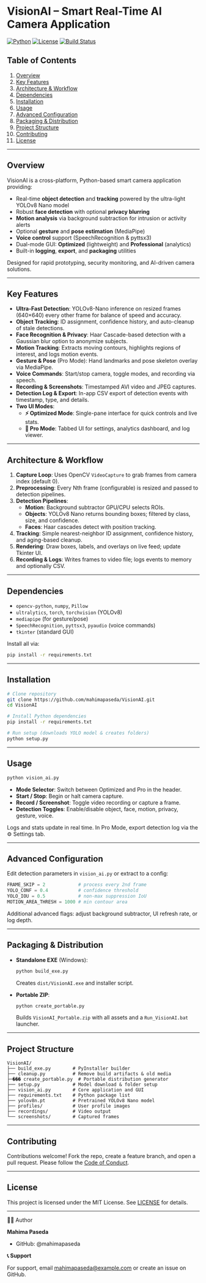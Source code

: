 # VisionAI – Smart Real-Time AI Camera Application

[![Python](https://img.shields.io/badge/Python-3.8%2B-blue)](https://www.python.org/) [![License](https://img.shields.io/badge/License-MIT-yellow.svg)](LICENSE) [![Build Status](https://img.shields.io/badge/Build-PyInstaller-green)](build_exe.py)

## Table of Contents
1. [Overview](#overview)
2. [Key Features](#key-features)
3. [Architecture & Workflow](#architecture--workflow)
4. [Dependencies](#dependencies)
5. [Installation](#installation)
6. [Usage](#usage)
7. [Advanced Configuration](#advanced-configuration)
8. [Packaging & Distribution](#packaging--distribution)
9. [Project Structure](#project-structure)
10. [Contributing](#contributing)
11. [License](#license)

---
## Overview
VisionAI is a cross-platform, Python-based smart camera application providing:

- Real-time **object detection** and **tracking** powered by the ultra-light YOLOv8 Nano model
- Robust **face detection** with optional **privacy blurring**
- **Motion analysis** via background subtraction for intrusion or activity alerts
- Optional **gesture** and **pose estimation** (MediaPipe)
- **Voice control** support (SpeechRecognition & pyttsx3)
- Dual-mode GUI: **Optimized** (lightweight) and **Professional** (analytics)
- Built-in **logging**, **export**, and **packaging** utilities

Designed for rapid prototyping, security monitoring, and AI-driven camera solutions.

---
## Key Features
- **Ultra-Fast Detection**: YOLOv8-Nano inference on resized frames (640×640) every other frame for balance of speed and accuracy.
- **Object Tracking**: ID assignment, confidence history, and auto-cleanup of stale detections.
- **Face Recognition & Privacy**: Haar Cascade-based detection with a Gaussian blur option to anonymize subjects.
- **Motion Tracking**: Extracts moving contours, highlights regions of interest, and logs motion events.
- **Gesture & Pose** (Pro Mode): Hand landmarks and pose skeleton overlay via MediaPipe.
- **Voice Commands**: Start/stop camera, toggle modes, and recording via speech.
- **Recording & Screenshots**: Timestamped AVI video and JPEG captures.
- **Detection Log & Export**: In-app CSV export of detection events with timestamp, type, and details.
- **Two UI Modes**:
  - **⚡ Optimized Mode**: Single-pane interface for quick controls and live stats.
  - **🚀 Pro Mode**: Tabbed UI for settings, analytics dashboard, and log viewer.

---
## Architecture & Workflow
1. **Capture Loop**: Uses OpenCV `VideoCapture` to grab frames from camera index (default 0).
2. **Preprocessing**: Every Nth frame (configurable) is resized and passed to detection pipelines.
3. **Detection Pipelines**:
   - **Motion**: Background subtractor GPU/CPU selects ROIs.
   - **Objects**: YOLOv8 Nano returns bounding boxes; filtered by class, size, and confidence.
   - **Faces**: Haar cascades detect with position tracking.
4. **Tracking**: Simple nearest-neighbor ID assignment, confidence history, and aging-based cleanup.
5. **Rendering**: Draw boxes, labels, and overlays on live feed; update Tkinter UI.
6. **Recording & Logs**: Writes frames to video file; logs events to memory and optionally CSV.

---
## Dependencies
- `opencv-python`, `numpy`, `Pillow`
- `ultralytics`, `torch`, `torchvision` (YOLOv8)
- `mediapipe` (for gesture/pose)
- `SpeechRecognition`, `pyttsx3`, `pyaudio` (voice commands)
- `tkinter` (standard GUI)

Install all via:
```bash
pip install -r requirements.txt
```

---
## Installation
```bash
# Clone repository
git clone https://github.com/mahimapaseda/VisionAI.git
cd VisionAI

# Install Python dependencies
pip install -r requirements.txt

# Run setup (downloads YOLO model & creates folders)
python setup.py
```

---
## Usage
```bash
python vision_ai.py
```

- **Mode Selector**: Switch between Optimized and Pro in the header.
- **Start / Stop**: Begin or halt camera capture.
- **Record / Screenshot**: Toggle video recording or capture a frame.
- **Detection Toggles**: Enable/disable object, face, motion, privacy, gesture, voice.

Logs and stats update in real time. In Pro Mode, export detection log via the ⚙️ Settings tab.

---
## Advanced Configuration
Edit detection parameters in `vision_ai.py` or extract to a config:
```python
FRAME_SKIP = 2            # process every 2nd frame
YOLO_CONF = 0.4           # confidence threshold
YOLO_IOU = 0.5            # non-max suppression IoU
MOTION_AREA_THRESH = 1000 # min contour area
```
Additional advanced flags: adjust background subtractor, UI refresh rate, or log depth.

---
## Packaging & Distribution
- **Standalone EXE** (Windows):
  ```bash
  python build_exe.py
  ```
  Creates `dist/VisionAI.exe` and installer script.

- **Portable ZIP**:
  ```bash
  python create_portable.py
  ```
  Builds `VisionAI_Portable.zip` with all assets and a `Run_VisionAI.bat` launcher.

---
## Project Structure
```
VisionAI/
├── build_exe.py        # PyInstaller builder
├── cleanup.py          # Remove build artifacts & old media
├─��� create_portable.py  # Portable distribution generator
├── setup.py            # Model download & folder setup
├── vision_ai.py        # Core application and GUI
├── requirements.txt    # Python package list
├── yolov8n.pt          # Pretrained YOLOv8 Nano model
├── profiles/           # User profile images
├── recordings/         # Video output
└── screenshots/        # Captured frames
```

---
## Contributing
Contributions welcome! Fork the repo, create a feature branch, and open a pull request. Please follow the [Code of Conduct](CODE_OF_CONDUCT.md).

---
## License
This project is licensed under the MIT License. See [LICENSE](LICENSE) for details.

---

👨‍💻 Author

**Mahima Paseda**

- GitHub: @mahimapaseda

**📞 Support**

For support, email mahimapaseda@example.com or create an issue on GitHub.